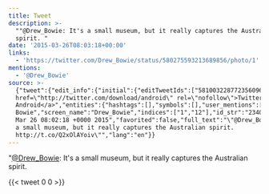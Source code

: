 ```yaml
---
title: Tweet
description: >-
  ""@Drew_Bowie: It's a small museum, but it really captures the Australian
  spirit. "
date: '2015-03-26T08:03:18+00:00'
links:
  - 'https://twitter.com/Drew_Bowie/status/580275593213689856/photo/1'
mentions:
  - '@Drew_Bowie'
source: >-
  {"tweet":{"edit_info":{"initial":{"editTweetIds":["581003228772356096"],"editableUntil":"2015-03-26T09:02:18.914Z","editsRemaining":"5","isEditEligible":true}},"retweeted":false,"source":"<a
  href=\"http://twitter.com/download/android\" rel=\"nofollow\">Twitter for
  Android</a>","entities":{"hashtags":[],"symbols":[],"user_mentions":[{"name":"Drew
  Bowie","screen_name":"Drew_Bowie","indices":["1","12"],"id_str":"23401694","id":"23401694"}],"urls":[{"url":"http://t.co/Q2xOlAYoiv","expanded_url":"https://twitter.com/Drew_Bowie/status/580275593213689856/photo/1","display_url":"pic.twitter.com/Q2xOlAYoiv","indices":["81","103"]}]},"display_text_range":["0","104"],"favorite_count":"0","id_str":"581003228772356096","truncated":false,"retweet_count":"0","id":"581003228772356096","possibly_sensitive":false,"created_at":"Thu
  Mar 26 08:02:18 +0000 2015","favorited":false,"full_text":"\"@Drew_Bowie: It's
  a small museum, but it really captures the Australian spirit.
  http://t.co/Q2xOlAYoiv\"","lang":"en"}}
---
```

"[@Drew_Bowie](https://twitter.com/@Drew_Bowie): It's a small museum, but it really captures the Australian spirit. 
    
{{< tweet 0 0 >}}
    
